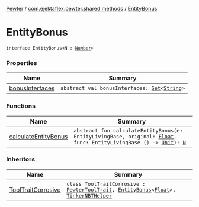 [Pewter](../../index.md) / [com.ejektaflex.pewter.shared.methods](../index.md) / [EntityBonus](./index.md)

# EntityBonus

`interface EntityBonus<N : `[`Number`](https://kotlinlang.org/api/latest/jvm/stdlib/kotlin/-number/index.html)`>`

### Properties

| Name | Summary |
|---|---|
| [bonusInterfaces](bonus-interfaces.md) | `abstract val bonusInterfaces: `[`Set`](https://kotlinlang.org/api/latest/jvm/stdlib/kotlin.collections/-set/index.html)`<`[`String`](https://kotlinlang.org/api/latest/jvm/stdlib/kotlin/-string/index.html)`>` |

### Functions

| Name | Summary |
|---|---|
| [calculateEntityBonus](calculate-entity-bonus.md) | `abstract fun calculateEntityBonus(e: EntityLivingBase, original: `[`Float`](https://kotlinlang.org/api/latest/jvm/stdlib/kotlin/-float/index.html)`, func: EntityLivingBase.() -> `[`Unit`](https://kotlinlang.org/api/latest/jvm/stdlib/kotlin/-unit/index.html)`): `[`N`](index.md#N) |

### Inheritors

| Name | Summary |
|---|---|
| [ToolTraitCorrosive](../../com.ejektaflex.pewter.mods.thebetweenlands.tool/-tool-trait-corrosive/index.md) | `class ToolTraitCorrosive : `[`PewterToolTrait`](../../com.ejektaflex.pewter.api.core.traits/-pewter-tool-trait/index.md)`, `[`EntityBonus`](./index.md)`<`[`Float`](https://kotlinlang.org/api/latest/jvm/stdlib/kotlin/-float/index.html)`>, `[`TinkerNBTHelper`](../../com.ejektaflex.pewter.lib.mixins/-tinker-n-b-t-helper/index.md) |
